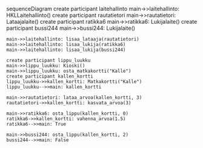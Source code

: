 sequenceDiagram
    create participant laitehallinto
    main->>laitehallinto: HKLLaitehallinto()
    create participant rautatietori
    main->>rautatietori: Lataajalaite()
    create participant ratikka6
    main->>ratikka6: Lukijalaite()
    create participant bussi244
    main->>bussi244: Lukijalaite()

    main->>laitehallinto: lisaa_lataaja(rautatietori)
    main->>laitehallinto: lisaa_lukija(ratikka6)
    main->>laitehallinto: lisaa_lukija(bussi244)

    create participant lippu_luukku
    main->>lippu_luukku: Kioski()
    main->>lippu_luukku: osta_matkakortti("Kalle")
    create participant kallen_kortti
    lippu_luukku->>kallen_kortti: Matkakortti("Kalle")
    lippu_luukku-->>main: kallen_kortti

    main->>rautatietori: lataa_arvoa(kallen_kortti, 3)
    rautatietori->>kallen_kortti: kasvata_arvoa(3)

    main->>ratikka6: osta_lippu(kallen_kortti, 0)
    ratikka6->>kallen_kortti: vahenna_arvoa(1.5)
    ratikka6-->>main: True

    main->>bussi244: osta_lippu(kallen_kortti, 2)
    bussi244-->>main: False